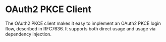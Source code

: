 # OAuth2 PKCE Client

The OAuth2 PKCE client makes it easy to implement an OAuth2 PKCE login flow, described in RFC7636. It supports both direct usage and usage via dependency injection.
